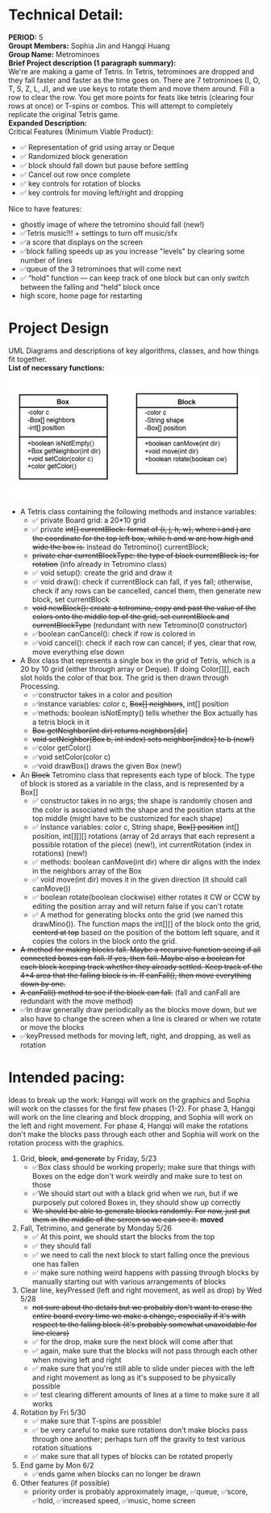 
# Technical Detail:

**PERIOD:** 5\
**Groupt Members:** Sophia Jin and Hangqi Huang\
**Group Name:** Metrominoes \
**Brief Project description (1 paragraph summary):**\
We're are making a game of Tetris. In Tetris, tetrominoes are dropped and they fall faster and faster as the time goes on. There are 7 tetrominoes (I, O, T, S, Z, L, J), and we use keys to rotate them and move them around. Fill a row to clear the row. You get more points for feats like tetris (clearing four rows at once) or T-spins or combos. This will attempt to completely replicate the original Tetris game.\
**Expanded Description:**\
Critical Features (Minimum Viable Product):
- ✅ Representation of grid using array or Deque
- ✅ Randomized block generation
- ✅ block should fall down but pause before settling
- ✅ Cancel out row once complete
- ✅ key controls for rotation of blocks
- ✅ key controls for moving left/right and dropping

Nice to have features:
- ghostly image of where the tetromino should fall (new!)
- ✅Tetris music!!! + settings to turn off music/sfx
- ✅a score that displays on the screen
- ✅block falling speeds up as you increase "levels" by clearing some number of lines
- ✅queue of the 3 tetrominoes that will come next
- ✅ “hold” function — can keep track of one block but can only switch between the falling and “held” block once
- high score, home page for restarting

     
# Project Design

UML Diagrams and descriptions of key algorithms, classes, and how things fit together.\
**List of necessary functions:**
![Alt text](umldiagram.png?raw=true "Title" ) 
- A Tetris class containing the following methods and instance variables:
     - ✅ private Board grid: a 20*10 grid
     - ✅ private ~~int[] currentBlock: format of {i, j, h, w}, where i and j are the coordinate for the top left box, while h and w are how high and wide the box is.~~ instead do Tetromino() currentBlock;
     - ~~private char currentBlockType: the type of block currentBlock is; for rotation~~ (info already in Tetromino class)
     - ✅ void setup(): create the grid and draw it
     - ✅ void draw(): check if currentBlock can fall, if yes fall; otherwise, check if any rows can be cancelled, cancel them, then generate new block, set currentBlock
     - ~~void newBlock(): create a tetromino, copy and past the value of the colors onto the middle top of the grid, set currentBlock and currentBlockType~~ (redundant with new Tetromino(0 constructor)
     - ✅boolean canCancel(): check if row is colored in
     - ✅void cancel(): check if each row can cancel; if yes, clear that row, move everything else down
- A Box class that represents a single box in the grid of Tetris, which is a 20 by 10 grid (either through array or Deque). If doing Color[][], each slot holds the color of that box. The grid is then drawn through Processing.
     - ✅constructor takes in a color and position
     - ✅instance variables: color c, ~~Box[] neighbors~~, int[] position
     - ✅methods: boolean isNotEmpty() tells whether the Box actually has a tetris block in it
     - ~~Box getNeighbor(int dir) returns neighbors[dir]~~
     - ~~void setNeighbor(Box b, int index) sets neighbor[index] to b (new!)~~
     - ✅color getColor()
     - ✅void setColor(color c)
     - ✅void drawBox() draws the given Box (new!)
- An ~~Block~~ Tetromino class that represents each type of block. The type of block is stored as a variable in the class, and is represented by a Box[]
     - ✅ constructor takes in no args; the shape is randomly chosen and the color is associated with the shape and the position starts at the top middle (might have to be customized for each shape)
     - ✅ instance variables: color c, String shape, ~~Box[] position~~ int[] position, int[][][] rotations (array of 2d arrays that each represent a possible rotation of the piece) (new!), int currentRotation (index in rotations) (new!)
     - ✅ methods: boolean canMove(int dir) where dir aligns with the index in the neighbors array of the Box
     - ✅ void move(int dir) moves it in the given direction (it should call canMove())
     - ✅ boolean rotate(boolean clockwise) either rotates it CW or CCW by editing the position array and will return false if you can't rotate
     - ✅ A method for generating blocks onto the grid (we named this drawMino()). The function maps the int[][] of the block onto the grid, ~~centerd at top~~ based on the position of the bottom left square, and it copies the colors in the block onto the grid.
- ~~A method for making blocks fall. ~~Maybe a recursive function seeing if all connected boxes can fall. If yes, then fall. Maybe also a boolean for each block keeping track whether they already settled.~~ Keep track of the 4*4 area that the falling block is in. If canFall(), then move everything down by one.~~
- ~~A canFall() method to see if the block can fall.~~ (fall and canFall are redundant with the move method)
- ✅In draw generally draw periodically as the blocks move down, but we also have to change the screen when a line is cleared or when we rotate or move the blocks
- ✅keyPressed methods for moving left, right, and dropping, as well as rotation


    
# Intended pacing:
Ideas to break up the work: Hangqi will work on the graphics and Sophia will work on the classes for the first few phases (1-2). For phase 3, Hangqi will work on the line clearing and block dropping, and Sophia will work on the left and right movement. For phase 4, Hangqi will make the rotations don't make the blocks pass through each other and Sophia will work on the rotation process with the graphics.
1. Grid, ~~block~~, ~~and generate~~ by Friday, 5/23
     - ✅Box class should be working properly; make sure that things with Boxes on the edge don't work weirdly and make sure to test on those
     - ✅We should start out with a black grid when we run, but if we purposely put colored Boxes in, they should show up correctly
     - ~~We should be able to generate blocks randomly. For now, just put them in the middle of the screen so we can see it.~~ **moved**
2. Fall, Tetrimino, and generate by Monday 5/26
     - ✅ At this point, we should start the blocks from the top
     - ✅ they should fall
     - ✅ we need to call the next block to start falling once the previous one has fallen
     - ✅ make sure nothing weird happens with passing through blocks by manually starting out with various arrangements of blocks
3. Clear line, keyPressed (left and right movement, as well as drop) by Wed 5/28
    - ~~not sure about the details but we probably don't want to erase the entire board every time we make a change, especially if it's with respect to the falling block (it's probably somewhat unavoidable for line clears)~~
    - ✅ for the drop, make sure the next block will come after that
    - ✅ again, make sure that the blocks will not pass through each other when moving left and right
    - ✅ make sure that you're still able to slide under pieces with the left and right movement as long as it's supposed to be physically possible
    - ✅ test clearing different amounts of lines at a time to make sure it all works
4. Rotation by Fri 5/30
    - ✅ make sure that T-spins are possible!
    - ✅ be very careful to make sure rotations don't make blocks pass through one another; perhaps turn off the gravity to test various rotation situations
    - ✅ make sure that all types of blocks can be rotated properly
5. End game by Mon 6/2
     - ✅ends game when blocks can no longer be drawn
7. Other features (if possible)
   - priority order is probably approximately image, ✅queue, ✅score, ✅hold, ✅increased speed, ✅music, home screen

